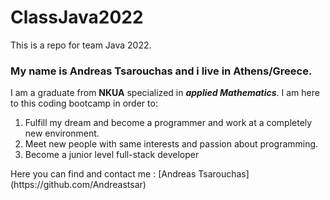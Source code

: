 # ClassJava2022
 This is a repo for team Java 2022.

### My name is **Andreas Tsarouchas** and i live in Athens/Greece.
I am a graduate from **NKUA** specialized in ***applied Mathematics***.
I am here to this coding bootcamp in order to:
<ol>
    <li>Fulfill my dream and become a programmer and work at a completely new environment.</li>
    <li>Meet new people with same interests and passion about programming.</li>
    <li>Become a junior level full-stack developer</li>
</ol>
Here you can find and contact me :
[Andreas Tsarouchas](https://github.com/Andreastsar)